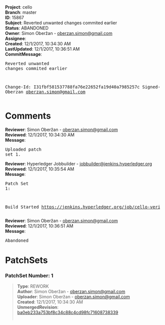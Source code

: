 <strong>Project</strong>: cello<br><strong>Branch</strong>: master<br><strong>ID</strong>: 15867<br><strong>Subject</strong>: Reverted unwanted changes commited earlier<br><strong>Status</strong>: ABANDONED<br><strong>Owner</strong>: Simon Oberžan - oberzan.simon@gmail.com<br><strong>Assignee</strong>:<br><strong>Created</strong>: 12/1/2017, 10:34:30 AM<br><strong>LastUpdated</strong>: 12/1/2017, 10:36:51 AM<br><strong>CommitMessage</strong>:<br><pre>Reverted unwanted changes commited earlier

Change-Id: I31fbf581537788fa76e22652fa19d40a7985257c
Signed-off-by: Oberzan <oberzan.simon@gmail.com>
</pre><h1>Comments</h1><strong>Reviewer</strong>: Simon Oberžan - oberzan.simon@gmail.com<br><strong>Reviewed</strong>: 12/1/2017, 10:34:30 AM<br><strong>Message</strong>: <pre>Uploaded patch set 1.</pre><strong>Reviewer</strong>: Hyperledger Jobbuilder - jobbuilder@jenkins.hyperledger.org<br><strong>Reviewed</strong>: 12/1/2017, 10:35:54 AM<br><strong>Message</strong>: <pre>Patch Set 1:

Build Started https://jenkins.hyperledger.org/job/cello-verify-x86_64/361/</pre><strong>Reviewer</strong>: Simon Oberžan - oberzan.simon@gmail.com<br><strong>Reviewed</strong>: 12/1/2017, 10:36:51 AM<br><strong>Message</strong>: <pre>Abandoned</pre><h1>PatchSets</h1><h3>PatchSet Number: 1</h3><blockquote><strong>Type</strong>: REWORK<br><strong>Author</strong>: Simon Oberžan - oberzan.simon@gmail.com<br><strong>Uploader</strong>: Simon Oberžan - oberzan.simon@gmail.com<br><strong>Created</strong>: 12/1/2017, 10:34:30 AM<br><strong>UnmergedRevision</strong>: [ba0eb233a753bf8c34c88c4cd98fc71608738339](https://github.com/hyperledger-gerrit-archive/cello/commit/ba0eb233a753bf8c34c88c4cd98fc71608738339)<br><br></blockquote>